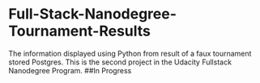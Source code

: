 # Full-Stack-Nanodegree-Tournament-Results
The information displayed using Python from result of a faux tournament stored Postgres. This is the second project in the Udacity Fullstack Nanodegree Program.
##In Progress